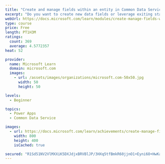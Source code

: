 ```yaml
---
title: "Create and manage fields within an entity in Common Data Service"
excerpt: "Do you want to create new data fields or leverage exiting standardized fields for your business solutions?  This module will show you how to manage or create new fields within an entity in Common Data Service."
webUrl: https://docs.microsoft.com/learn/modules/create-manage-fields-within-entity/
type: course
price: Free
length: PT1H3M
ratings:
  count: 369
  average: 4.5772357
heat: 52

provider:
  name: Microsoft Learn
  domain: microsoft.com
  images:
    - url: /assets/images/organizations/microsoft.com-50x50.jpg
      width: 50
      height: 50

levels:
  - Beginner

topics:
  - Power Apps
  - Common Data Service

images:
  - url: https://docs.microsoft.com/learn/achievements/create-manage-fields-within-entity-social.png
    width: 800
    height: 400
    isCached: true

secured: "R1Sd51NV2VlMXXiK5DXJdjxBRVBlJP/3HXq5tfBmkR60jjnO1+Eyni6O+HwKa3tmzHM8w6rf3mIqUWOM1Sss0qEcalz1duogpwzyWTsPv46QXfsPuYzMvyuf8PtTNnHWJa7nKtWrf+xlIZBvKmIGOANF6/4q0RbGpNL8cAZlVfUdXLoMADMhBv1+uD7o6EBPpiJSERBpHwbTf9I0P9REYP2zEt4d1l/+6R176sLN0I2ZlgqWSQugHtn56pvYT8SY2+w2RESZYQY5tiu1cTAPD71K0HaTWg3PZjkdXbBIceULZezOCy56kDFV1vcBHOMrOnqL0Jk1SBbBJutOUqg2SYRFvgzKllqNkiMKwqSkSS8aAMoTgDw5451rjhHO0YgIFDcKm799l6lIZNOEGlkFg2C2VVrNhwcTp3YX24rgUt4=;aT5c5Fis5WFoad2udIJ+WQ=="
---
```


